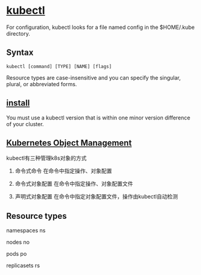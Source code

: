 # [kubectl](https://kubernetes.io/docs/reference/kubectl/)

For configuration, kubectl looks for a file named config in the $HOME/.kube directory.

## Syntax

`kubectl [command] [TYPE] [NAME] [flags]`

Resource types are case-insensitive and you can specify the singular, plural, or abbreviated forms.

## [install](https://kubernetes.io/docs/tasks/tools/install-kubectl-windows/)

You must use a kubectl version that is within one minor version difference of your cluster.

## [Kubernetes Object Management](https://kubernetes.io/docs/concepts/overview/working-with-objects/object-management/)

kubectl有三种管理k8s对象的方式

1. 命令式命令 在命令中指定操作、对象配置

2. 命令式对象配置 在命令中指定操作、对象配置文件

3. 声明式对象配置 在命令中指定对象配置文件，操作由kubectl自动检测

## Resource types

namespaces ns

nodes no

pods po

replicasets rs

